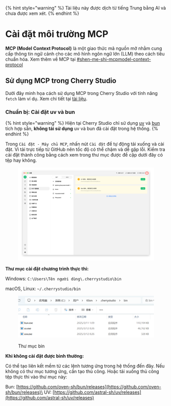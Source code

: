 
{% hint style="warning" %}
Tài liệu này được dịch từ tiếng Trung bằng AI và chưa được xem xét.
{% endhint %}

# Cài đặt môi trường MCP

**MCP (Model Context Protocol)** là một giao thức mã nguồn mở nhằm cung cấp thông tin ngữ cảnh cho các mô hình ngôn ngữ lớn (LLM) theo cách tiêu chuẩn hóa. Xem thêm về MCP tại [#shen-me-shi-mcpmodel-context-protocol](../../question-contact/knowledge.md#shen-me-shi-mcpmodel-context-protocol "mention")

## Sử dụng MCP trong Cherry Studio

Dưới đây minh họa cách sử dụng MCP trong Cherry Studio với tính năng `fetch` làm ví dụ. Xem chi tiết tại [tài liệu](https://github.com/modelcontextprotocol/servers/tree/main/src/fetch).

### **Chuẩn bị: Cài đặt uv và bun**

{% hint style="warning" %}
Hiện tại Cherry Studio chỉ sử dụng [uv](https://github.com/astral-sh/uv) và [bun](https://github.com/oven-sh/bun) tích hợp sẵn, **không tái sử dụng** uv và bun đã cài đặt trong hệ thống.
{% endhint %}

Trong `Cài đặt - Máy chủ MCP`, nhấn nút `Cài đặt` để tự động tải xuống và cài đặt. Vì tải trực tiếp từ GitHub nên tốc độ có thể chậm và dễ gặp lỗi. Kiểm tra cài đặt thành công bằng cách xem trong thư mục được đề cập dưới đây có tệp hay không.

<figure><img src="../../.gitbook/assets/image (2) (1).png" alt=""><figcaption></figcaption></figure>

**Thư mục cài đặt chương trình thực thi:**

Windows: `C:\Users\Tên người dùng\.cherrystudio\bin`

macOS, Linux: `~/.cherrystudio/bin`

<figure><img src="../../.gitbook/assets/MCP-cherrystudio_bin_文件夹.png" alt=""><figcaption><p>Thư mục bin</p></figcaption></figure>

**Khi không cài đặt được bình thường:**

Có thể tạo liên kết mềm từ các lệnh tương ứng trong hệ thống đến đây. Nếu không có thư mục tương ứng, cần tạo thủ công. Hoặc tải xuống thủ công tệp thực thi vào thư mục này:

Bun: [https://github.com/oven-sh/bun/releases](https://github.com/oven-sh/bun/releases)\
UV: [https://github.com/astral-sh/uv/releases](https://github.com/astral-sh/uv/releases)